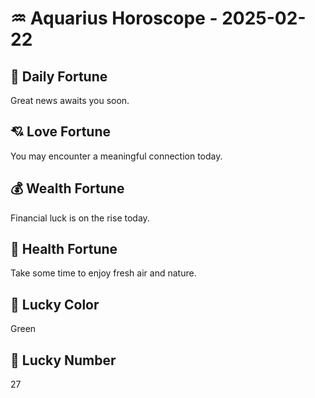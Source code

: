 # ♒ Aquarius Horoscope - 2025-02-22

## 🎯 Daily Fortune

Great news awaits you soon.

## 💘 Love Fortune

You may encounter a meaningful connection today.

## 💰 Wealth Fortune

Financial luck is on the rise today.

## 🌱 Health Fortune

Take some time to enjoy fresh air and nature.

## 🎨 Lucky Color

Green

## 🔢 Lucky Number

27
